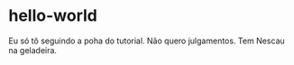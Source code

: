 # hello-world
Eu só tô seguindo a poha do tutorial. Não quero julgamentos. Tem Nescau na geladeira.
